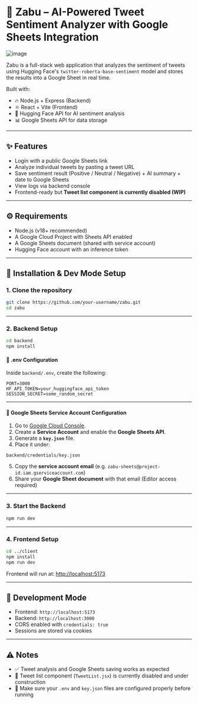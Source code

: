 # 🧠 Zabu – AI-Powered Tweet Sentiment Analyzer with Google Sheets Integration
![image](https://github.com/user-attachments/assets/8e0a2548-baf3-4eb4-92bd-d16c9c6a90c2)


Zabu is a full-stack web application that analyzes the sentiment of tweets using Hugging Face's `twitter-roberta-base-sentiment` model and stores the results into a Google Sheet in real time.

Built with:

- 🔥 Node.js + Express (Backend)
- ⚛️ React + Vite (Frontend)
- 🧠 Hugging Face API for AI sentiment analysis
- 📊 Google Sheets API for data storage

---

## ✨ Features

- Login with a public Google Sheets link  
- Analyze individual tweets by pasting a tweet URL  
- Save sentiment result (Positive / Neutral / Negative) + AI summary + date to Google Sheets  
- View logs via backend console  
- Frontend-ready but **Tweet list component is currently disabled (WIP)**

---

## ⚙️ Requirements

- Node.js (v18+ recommended)  
- A Google Cloud Project with Sheets API enabled  
- A Google Sheets document (shared with service account)  
- Hugging Face account with an inference token  

---

## 🚀 Installation & Dev Mode Setup

### 1. Clone the repository

```bash
git clone https://github.com/your-username/zabu.git
cd zabu
```

---

### 2. Backend Setup

```bash
cd backend
npm install
```

#### 🔐 .env Configuration

Inside `backend/.env`, create the following:

```env
PORT=3000
HF_API_TOKEN=your_huggingface_api_token
SESSION_SECRET=some_random_secret
```

---

#### 🔑 Google Sheets Service Account Configuration

1. Go to [Google Cloud Console](https://console.cloud.google.com/).
2. Create a **Service Account** and enable the **Google Sheets API**.
3. Generate a **`key.json`** file.
4. Place it under:

```
backend/credentials/key.json
```

5. Copy the **service account email** (e.g. `zabu-sheets@project-id.iam.gserviceaccount.com`)  
6. Share your **Google Sheet document** with that email (Editor access required)

---

### 3. Start the Backend

```bash
npm run dev
```

---

### 4. Frontend Setup

```bash
cd ../client
npm install
npm run dev
```

Frontend will run at: [http://localhost:5173](http://localhost:5173)

---

## 🧪 Development Mode

- Frontend: `http://localhost:5173`  
- Backend: `http://localhost:3000`  
- CORS enabled with `credentials: true`  
- Sessions are stored via cookies

---

## ⚠️ Notes

- ✅ Tweet analysis and Google Sheets saving works as expected  
- 🚧 Tweet list component (`TweetList.jsx`) is currently disabled and under construction  
- 🔐 Make sure your `.env` and `key.json` files are configured properly before running  
